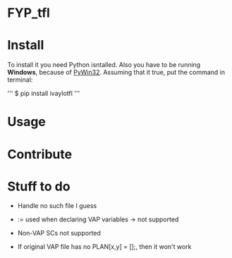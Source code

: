# FYP_tfl

# Install
To install it you need Python isntalled. Also you have to be running <b>Windows</b>, because of [PyWin32](https://sourceforge.net/projects/pywin32). Assuming that it true, put the command in terminal:

'''
$ pip install ivaylotfl
'''

# Usage

# Contribute

# Stuff to do

- Handle no such file I guess

- := used when declaring VAP variables -> not supported

- Non-VAP SCs not supported

- If original VAP file has no PLAN[x,y] = [];, then it won't work
